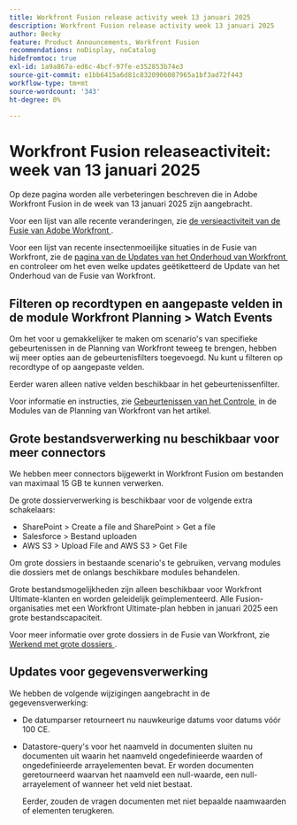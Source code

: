 ```yaml
---
title: Workfront Fusion release activity week 13 januari 2025
description: Workfront Fusion release activity week 13 januari 2025
author: Becky
feature: Product Announcements, Workfront Fusion
recommendations: noDisplay, noCatalog
hidefromtoc: true
exl-id: 1a9a867a-ed6c-4bcf-97fe-e352853b74e3
source-git-commit: e1bb6415a6d81c8320906087965a1bf3ad72f443
workflow-type: tm+mt
source-wordcount: '343'
ht-degree: 0%

---
```


# Workfront Fusion releaseactiviteit: week van 13 januari 2025

Op deze pagina worden alle verbeteringen beschreven die in Adobe Workfront Fusion in de week van 13 januari 2025 zijn aangebracht.

Voor een lijst van alle recente veranderingen, zie [&#x200B; de versieactiviteit van de Fusie van Adobe Workfront &#x200B;](/help/workfront-fusion/fusion-product-releases/fusion-release-activity.md).

Voor een lijst van recente insectenmoeilijke situaties in de Fusie van Workfront, zie de [&#x200B; pagina van de Updates van het Onderhoud van Workfront &#x200B;](https://experienceleague.adobe.com/nl/docs/workfront-known-issues/releases/current-updates) en controleer om het even welke updates geëtiketteerd de Update van het Onderhoud van de Fusie van Workfront.

## Filteren op recordtypen en aangepaste velden in de module Workfront Planning > Watch Events

Om het voor u gemakkelijker te maken om scenario&#39;s van specifieke gebeurtenissen in de Planning van Workfront teweeg te brengen, hebben wij meer opties aan de gebeurtenisfilters toegevoegd. Nu kunt u filteren op recordtype of op aangepaste velden.

Eerder waren alleen native velden beschikbaar in het gebeurtenissenfilter.

Voor informatie en instructies, zie [&#x200B; Gebeurtenissen van het Controle &#x200B;](/help/workfront-fusion/references/apps-and-modules/adobe-connectors/workfront-planning-modules.md#watch-events) in de Modules van de Planning van Workfront van het artikel.

## Grote bestandsverwerking nu beschikbaar voor meer connectors

We hebben meer connectors bijgewerkt in Workfront Fusion om bestanden van maximaal 15 GB te kunnen verwerken.

De grote dossierverwerking is beschikbaar voor de volgende extra schakelaars:

* SharePoint > Create a file and SharePoint > Get a file
* Salesforce > Bestand uploaden
* AWS S3 > Upload File and AWS S3 > Get File

Om grote dossiers in bestaande scenario&#39;s te gebruiken, vervang modules die dossiers met de onlangs beschikbare modules behandelen.

Grote bestandsmogelijkheden zijn alleen beschikbaar voor Workfront Ultimate-klanten en worden geleidelijk geïmplementeerd. Alle Fusion-organisaties met een Workfront Ultimate-plan hebben in januari 2025 een grote bestandscapaciteit.

Voor meer informatie over grote dossiers in de Fusie van Workfront, zie [&#x200B; Werkend met grote dossiers &#x200B;](/help/workfront-fusion/references/scenarios/fusion-large-files.md).


## Updates voor gegevensverwerking

We hebben de volgende wijzigingen aangebracht in de gegevensverwerking:

* De datumparser retourneert nu nauwkeurige datums voor datums vóór 100 CE.
* Datastore-query&#39;s voor het naamveld in documenten sluiten nu documenten uit waarin het naamveld ongedefinieerde waarden of ongedefinieerde arrayelementen bevat. Er worden documenten geretourneerd waarvan het naamveld een null-waarde, een null-arrayelement of wanneer het veld niet bestaat.

  Eerder, zouden de vragen documenten met niet bepaalde naamwaarden of elementen terugkeren.

